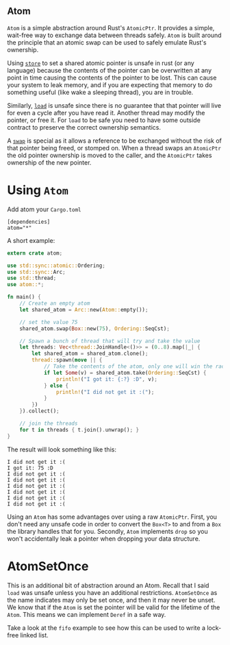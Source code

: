 Atom
----

`Atom` is a simple abstraction around Rust's `AtomicPtr`. It provides a simple, wait-free way to exchange
data between threads safely. `Atom` is built around the principle that an atomic swap can be used to
safely emulate Rust's ownership.

Using [`store`](https://doc.rust-lang.org/std/sync/atomic/struct.AtomicPtr.html#method.store) to set a shared
atomic pointer is unsafe in rust (or any language) because the contents of the pointer can be overwritten at any
point in time causing the contents of the pointer to be lost. This can cause your system to leak memory, and
if you are expecting that memory to do something useful (like wake a sleeping thread), you are in trouble.

Similarly, [`load`](https://doc.rust-lang.org/std/sync/atomic/struct.AtomicPtr.html#method.store) 
is unsafe since there is no guarantee that that pointer will live for even a cycle after you have read it. Another
thread may modify the pointer, or free it. For `load` to be safe you need to have some outside contract to preserve
the correct ownership semantics.

A [`swap`](https://doc.rust-lang.org/std/sync/atomic/struct.AtomicPtr.html#method.swap) is special as it allows
a reference to be exchanged without the risk of that pointer being freed, or stomped on. When a thread
swaps an `AtomicPtr` the old pointer ownership is moved to the caller, and the `AtomicPtr` takes ownership of the new
pointer.


Using `Atom`
===========

Add atom your `Cargo.toml`
```
[dependencies]
atom="*"
```

A short example:
```rust
extern crate atom;

use std::sync::atomic::Ordering;
use std::sync::Arc;
use std::thread;
use atom::*;

fn main() {
    // Create an empty atom
    let shared_atom = Arc::new(Atom::empty());

    // set the value 75 
    shared_atom.swap(Box::new(75), Ordering::SeqCst);

    // Spawn a bunch of thread that will try and take the value
    let threads: Vec<thread::JoinHandle<()>> = (0..8).map(|_| {
        let shared_atom = shared_atom.clone();
        thread::spawn(move || {
            // Take the contents of the atom, only one will win the race
            if let Some(v) = shared_atom.take(Ordering::SeqCst) {
                println!("I got it: {:?} :D", v);
            } else {
                println!("I did not get it :(");
            }
        })
    }).collect();

    // join the threads
    for t in threads { t.join().unwrap(); }
}
```

The result will look something like this:
```
I did not get it :(
I got it: 75 :D
I did not get it :(
I did not get it :(
I did not get it :(
I did not get it :(
I did not get it :(
I did not get it :(
```

Using an `Atom` has some advantages over using a raw `AtomicPtr`. First, you don't need any
unsafe code in order to convert the `Box<T>` to and from a `Box` the library handles that for
you. Secondly, `Atom` implements `drop` so you won't accidentally leak a pointer when dropping
your data structure.

AtomSetOnce
===========

This is an additional bit of abstraction around an Atom. Recall that I said `load` was unsafe
unless you have an additional restrictions. `AtomSetOnce` as the name indicates may only be
set once, and then it may never be unset. We know that if the `Atom` is set the pointer will be
valid for the lifetime of the `Atom`. This means we can implement `Deref` in a safe way.

Take a look at the `fifo` example to see how this can be used to write a lock-free linked list.

